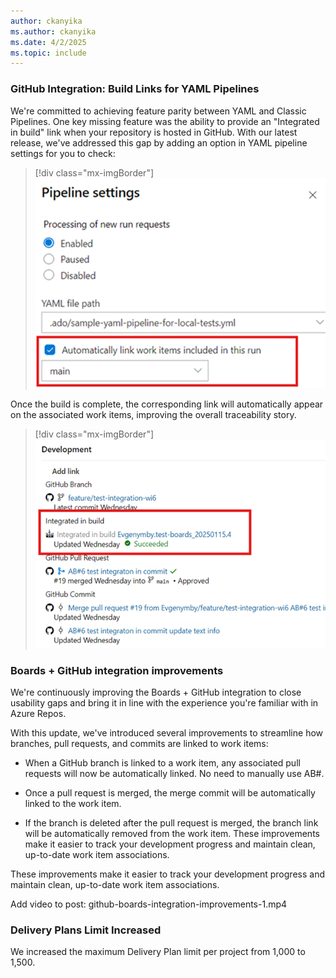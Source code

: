 ```yaml
---
author: ckanyika
ms.author: ckanyika
ms.date: 4/2/2025
ms.topic: include
---
```


### GitHub Integration: Build Links for YAML Pipelines

We're committed to achieving feature parity between YAML and Classic Pipelines. One key missing feature was the ability to provide an "Integrated in build" link when your repository is hosted in GitHub. With our latest release, we've addressed this gap by adding an option in YAML pipeline settings for you to check:

> [!div class="mx-imgBorder"]
> [![Screenshot of automatically link work items.](../../media/252-boards-01.png "Screenshot of automatically link work items")](../../media/252-boards-01.png#lightbox)

Once the build is complete, the corresponding link will automatically appear on the associated work items, improving the overall traceability story.

> [!div class="mx-imgBorder"]
> [![Screenshot of integrated in build.](../../media/252-boards-02.png "Screenshot of integrated in build")](../../media/252-boards-02.png#lightbox)

### Boards + GitHub integration improvements

We're continuously improving the Boards + GitHub integration to close usability gaps and bring it in line with the experience you're familiar with in Azure Repos.

With this update, we've introduced several improvements to streamline how branches, pull requests, and commits are linked to work items:

* When a GitHub branch is linked to a work item, any associated pull requests will now be automatically linked. No need to manually use AB#.

* Once a pull request is merged, the merge commit will be automatically linked to the work item.

* If the branch is deleted after the pull request is merged, the branch link will be automatically removed from the work item.
These improvements make it easier to track your development progress and maintain clean, up-to-date work item associations.

These improvements make it easier to track your development progress and maintain clean, up-to-date work item associations.


Add video to post: 
github-boards-integration-improvements-1.mp4

### Delivery Plans Limit Increased

We increased the maximum Delivery Plan limit per project from 1,000 to 1,500.
